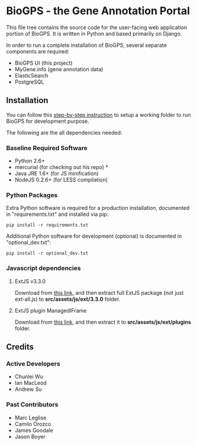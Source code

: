 # BioGPS - the Gene Annotation Portal #
This file tree contains the source code for the user-facing web application
portion of BioGPS. It is written in Python and based primarily on Django.

In order to run a complete installation of BioGPS, several separate components
are required:

 * BioGPS UI (this project)
 * MyGene.info (gene annotation data)
 * ElasticSearch
 * PostgreSQL


## Installation ##

You can follow this [step-by-step instruction](https://bitbucket.org/sulab/biogps_core/wiki/edit/setup) to setup a working folder to run BioGPS for development purpose.

The following are the all dependencies needed:

### Baseline Required Software ###
 * Python 2.6+
 * mercurial (for checking out his repo) * 
 * Java JRE 1.6+ (for JS minification)
 * NodeJS 0.2.6+ (for LESS compilation)

### Python Packages ###
Extra Python software is required for a production installation, documented in "requirements.txt" and installed via pip:

    pip install -r requirements.txt

Additional Python software for development (optional) is documented in "optional_dev.txt":

    pip install -r optional_dev.txt

### Javascript dependencies ###
1. ExtJS v3.3.0

   Download from [this link](http://extjs.cachefly.net/ext-3.3.0.zip), and then extract full ExtJS package (not just ext-all.js) to **src/assets/js/ext/3.3.0** folder.

2. ExtJS plugin ManagedIFrame

   Download from [this link](http://managediframe.googlecode.com/files/miframe2_1_5.zip), and then extract it to **src/assets/js/ext/plugins** folder.


## Credits ##
### Active Developers ###
 * Chunlei Wu
 * Ian MacLeod
 * Andrew Su

### Past Contributors ###
 * Marc Leglise
 * Camilo Orozco
 * James Goodale
 * Jason Boyer


